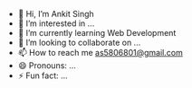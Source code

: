 - 👋 Hi, I’m Ankit Singh
- 👀 I’m interested in ...
- 🌱 I’m currently learning  Web Development 
- 💞️ I’m looking to collaborate on ...
- 📫 How to reach me as5806801@gmail.com
- 😄 Pronouns: ...
- ⚡ Fun fact: ...

<!---
ankitsingh2004/ankitsingh2004 is a ✨ special ✨ repository because its `README.md` (this file) appears on your GitHub profile.
You can click the Preview link to take a look at your changes.
--->

